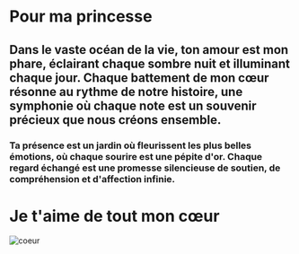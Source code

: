 # Pour ma princesse

## Dans le vaste océan de la vie, ton amour est mon phare, éclairant chaque sombre nuit et illuminant chaque jour. Chaque battement de mon cœur résonne au rythme de notre histoire, une symphonie où chaque note est un souvenir précieux que nous créons ensemble.

### Ta présence est un jardin où fleurissent les plus belles émotions, où chaque sourire est une pépite d'or. Chaque regard échangé est une promesse silencieuse de soutien, de compréhension et d'affection infinie.

 # Je t'aime de tout mon cœur

![coeur](https://c8.alamy.com/compfr/r6agr7/je-t-aime-lettrage-francais-citation-romantique-manuscrite-happy-valentines-day-maison-de-vacances-en-fevrier-la-calligraphie-r6agr7.jpg)
